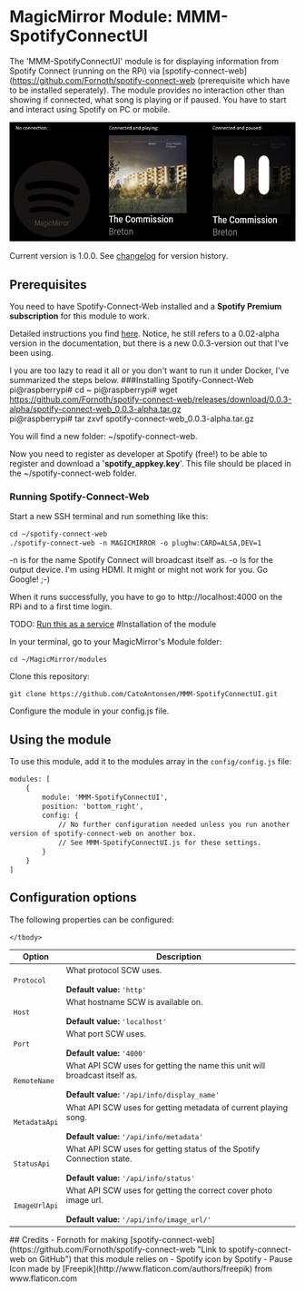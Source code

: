 # MagicMirror Module: MMM-SpotifyConnectUI
The 'MMM-SpotifyConnectUI' module is for displaying information from Spotify Connect (running on the RPi) via [spotify-connect-web](https://github.com/Fornoth/spotify-connect-web (prerequisite which have to be installed seperately). The module provides no interaction other than showing if connected, what song is playing or if paused. You have to start and interact using Spotify on PC or mobile.

![Screenshot of the module](images/Example.png "Screenshot of the module")

Current version is 1.0.0. See [changelog](CHANGELOG.md "Version history") for version history.

## Prerequisites
You need to have Spotify-Connect-Web installed and a **Spotify Premium subscription** for this module to work.

Detailed instructions you find [here](https://github.com/Fornoth/spotify-connect-web/blob/0.0.3-alpha/README.md). Notice, he still refers to a 0.02-alpha version in the documentation, but there is a new 0.0.3-version out that I've been using.

I you are too lazy to read it all or you don't want to run it under Docker, I've summarized the steps below.
###Installing Spotify-Connect-Web
    pi@raspberrypi# cd ~
    pi@raspberrypi# wget https://github.com/Fornoth/spotify-connect-web/releases/download/0.0.3-alpha/spotify-connect-web_0.0.3-alpha.tar.gz   
    pi@raspberrypi# tar zxvf spotify-connect-web_0.0.3-alpha.tar.gz

You will find a new folder: ~/spotify-connect-web.

Now you need to register as developer at Spotify (free!) to be able to register and download a '**spotify_appkey.key**'. This file should be placed in the ~/spotify-connect-web folder.

### Running Spotify-Connect-Web
Start a new SSH terminal and run something like this:

    cd ~/spotify-connect-web
    ./spotify-connect-web -n MAGICMIRROR -o plughw:CARD=ALSA,DEV=1 

-n is for the name Spotify Connect will broadcast itself as.
-o Is for the output device. I'm using HDMI. It might or might not work for you. Go Google! ;-)

When it runs successfully, you have to go to http://localhost:4000 on the RPi and to a first time login.

TODO: [Run this as a service](https://discourse.osmc.tv/t/howto-setup-a-spotify-connect-web-server-on-a-raspberry-pi-with-osmc/15818)
#Installation of the module

In your terminal, go to your MagicMirror's Module folder:

    cd ~/MagicMirror/modules

Clone this repository:

    git clone https://github.com/CatoAntonsen/MMM-SpotifyConnectUI.git

Configure the module in your config.js file.
## Using the module
To use this module, add it to the modules array in the `config/config.js` file:

    modules: [
    	{
    		module: 'MMM-SpotifyConnectUI',
    		position: 'bottom_right',
    		config: {
    			// No further configuration needed unless you run another version of spotify-connect-web on another box.
				// See MMM-SpotifyConnectUI.js for these settings.
    		}
    	}
    ]

## Configuration options

The following properties can be configured:

<table width="100%">
	<!-- why, markdown... -->
	<thead>
		<tr>
			<th>Option</th>
			<th width="100%">Description</th>
		</tr>
	<thead>
	<tbody>
		<tr>
			<td><code>Protocol</code></td>
			<td>What protocol SCW uses.<br>
				<br><b>Default value:</b> <code>'http'</code>
			</td>
		</tr>
		<tr>
			<td><code>Host</code></td>
			<td>What hostname SCW is available on.<br>
				<br><b>Default value:</b> <code>'localhost'</code>
			</td>
		</tr>
		<tr>
			<td><code>Port</code></td>
			<td>What port SCW uses.<br>
				<br><b>Default value:</b> <code>'4000'</code>
			</td>
		</tr>
		<tr>
			<td><code>RemoteName</code></td>
			<td>What API SCW uses for getting the name this unit will broadcast itself as.<br>
				<br><b>Default value:</b> <code>'/api/info/display_name'</code>
			</td>
		</tr>
		<tr>
			<td><code>MetadataApi</code></td>
			<td>What API SCW uses for getting metadata of current playing song.<br>
				<br><b>Default value:</b> <code>'/api/info/metadata'</code>
			</td>
		</tr>
		<tr>
			<td><code>StatusApi</code></td>
			<td>What API SCW uses for getting status of the Spotify Connection state.<br>
				<br><b>Default value:</b> <code>'/api/info/status'</code>
			</td>
		</tr>
		<tr>
			<td><code>ImageUrlApi</code></td>
			<td>What API SCW uses for getting the correct cover photo image url.<br>
				<br><b>Default value:</b> <code>'/api/info/image_url/'</code>
			</td>
		</tr>
		
	</tbody>
</table>
## Credits
- Fornoth for making [spotify-connect-web](https://github.com/Fornoth/spotify-connect-web "Link to spotify-connect-web on GitHub") that this module relies on  
- Spotify icon by Spotify
- Pause Icon made by [Freepik](http://www.flaticon.com/authors/freepik) from www.flaticon.com 
